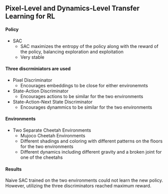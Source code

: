 ## Pixel-Level and Dynamics-Level Transfer Learning for RL

#### Policy
- SAC
  - SAC maximizes the entropy of the policy along with the reward of the policy, balancing exploration and exploitation
  - Very stable

#### Three discrminiators are used
- Pixel Discriminator
  - Encourages embeddings to be close for either environemnts
- State-Action Discriminator
  - Encourages actions to be similar for the two environments
- State-Action-Next State Discriminator
  - Encourages dynammics to be similar for the two environments

#### Environments
- Two Separate Cheetah Environments
  - Mujoco Cheetah Environments
  - Different shadings and coloring with different patterns on the floors for the two environments
  - Different dynamics including different gravity and a broken joint for one of the cheetahs
 
#### Results
Naive SAC trained on the two environments could not learn the new policy. However, utilizing the three discriminators reached maximum reward. 
